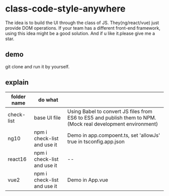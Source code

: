 # class-code-style-anywhere

The idea is to build the UI through the class of JS. They(ng/react/vue) just provide DOM operations. If your team has a different front-end framework, using this idea might be a good solution. And if u like it.please give me a star.

## demo

git clone and run it by yourself.

## explain

|folder name|do what||
|--|--|--|
|check-list|base UI file|Using Babel to convert JS files from ES6 to ES5 and publish them to NPM.(Mock real development environment) |
|ng10|npm i check-list and use it|Demo in app.compoent.ts, set 'allowJs' true in tsconfig.app.json|
|react16|npm i check-list and use it|--|
|vue2|npm i check-list and use it|Demo in App.vue|
